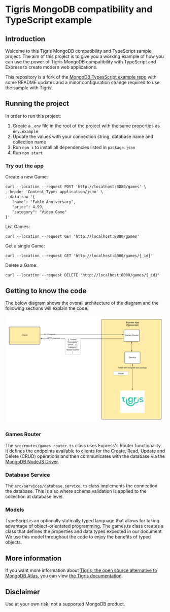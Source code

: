 <!-- Modifications copyright (C) 2023 Tigris Data Inc. -->

# Tigris MongoDB compatibility and TypeScript example

## Introduction

Welcome to this Tigris MongoDB compatibility and TypeScript sample project.
The aim of this project is to give you a working example of how you can use the power of Tigris MongoDB compatibility with TypeScript and Express to create modern web applications.

This repository is a fork of the [MongoDB TypesScript example repo](https://github.com/mongodb-developer/mongodb-typescript-example) with some README updates and a minor configuration change required to use the sample with Tigris.

## Running the project

In order to run this project:

1. Create a `.env` file in the root of the project with the same properties as `env.example`
2. Update the values with your connection string, database name and collection name
3. Run `npm i` to install all dependencies listed in `package.json`
4. Run `npm start`

### Try out the app

Create a new Game:

```shell
curl --location --request POST 'http://localhost:8080/games' \
--header 'Content-Type: application/json' \
--data-raw '{
   "name": "Fable Anniversary",
   "price": 4.99,
   "category": "Video Game"
}'
```

List Games:

```shell
curl --location --request GET 'http://localhost:8080/games'
```

Get a single Game:

```shell
curl --location --request GET 'http://localhost:8080/games/{_id}'
```

Delete a Game:

```shell
curl --location --request DELETE 'http://localhost:8080/games/{_id}'
```

## Getting to know the code

The below diagram shows the overall architecture of the diagram and the following sections will explain the code.

![Architecture diagram of the application](./images/diagram.png)

### Games Router

The `src/routes/games.router.ts` class uses Express's Router functionality. It defines the endpoints available to clients for the Create, Read, Update and Delete (CRUD) operations and then communicates with the database via the [MongoDB NodeJS Driver](https://github.com/mongodb/node-mongodb-native).

### Database Service

The `src/services/database.service.ts` class implements the connection the database. This is also where schema validation is applied to the collection at database level.

### Models

TypeScript is an optionally statically typed language that allows for taking advantage of object-orientated programming. The games.ts class creates a class that defines the properties and data types expected in our document. We use this model throughout the code to enjoy the benefits of typed objects.

## More information

If you want more information about [Tigris, the open source alternative to MongoDB Atlas](https://www.tigrisdata.com), you can view [the Tigris documentation](https://www.tigris.com/docs/).

## Disclaimer

Use at your own risk; not a supported MongoDB product.
